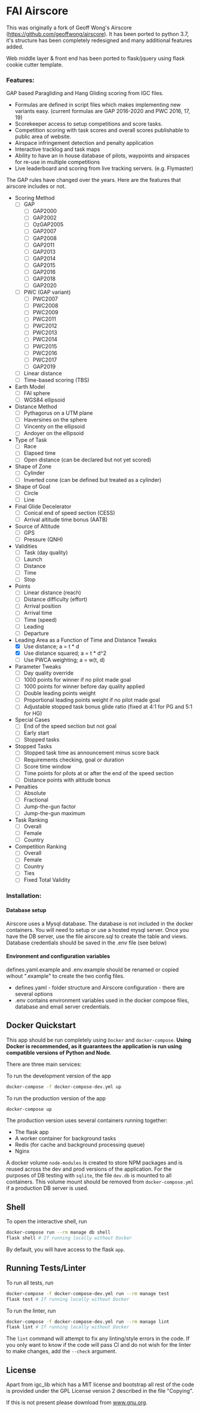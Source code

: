 # FAI Airscore

This was originally a fork of Geoff Wong's Airscore (https://github.com/geoffwong/airscore).
It has been ported to python 3.7, it's structure has been completely redesigned and many additional features added.

Web middle layer & front end has been ported to flask/jquery using flask cookie cutter template.

### Features:
GAP based Paragliding and Hang Gliding scoring from IGC files.
- Formulas are defined in script files which makes implementing new variants easy. (current formulas are GAP 2016-2020 and PWC 2016, 17, 19)
- Scorekeeper access to setup competitions and score tasks.
- Competition scoring with task scores and overall scores publishable to public area of website.
- Airspace infringement detection and penalty application
- Interactive tracklog and task maps
- Ability to have an in house database of pilots, waypoints and airspaces for re-use in multiple competitions
- Live leaderboard and scoring from live tracking servers. (e.g. Flymaster)

The GAP rules have changed over the years. Here are the features that
airscore includes or not.

* Scoring Method
    - [ ] GAP
        - [ ] GAP2000
        - [ ] GAP2002
        - [ ] OzGAP2005
        - [ ] GAP2007
        - [ ] GAP2008
        - [ ] GAP2011
        - [ ] GAP2013
        - [ ] GAP2014
        - [ ] GAP2015
        - [ ] GAP2016
        - [ ] GAP2018
        - [ ] GAP2020
    - [ ] PWC (GAP variant)
        - [ ] PWC2007
        - [ ] PWC2008
        - [ ] PWC2009
        - [ ] PWC2011
        - [ ] PWC2012
        - [ ] PWC2013
        - [ ] PWC2014
        - [ ] PWC2015
        - [ ] PWC2016
        - [ ] PWC2017
        - [ ] GAP2019
    - [ ] Linear distance
    - [ ] Time-based scoring (TBS)
* Earth Model
    - [ ] FAI sphere
    - [ ] WGS84 ellipsoid
* Distance Method
    - [ ] Pythagorus on a UTM plane
    - [ ] Haversines on the sphere
    - [ ] Vincenty on the ellipsoid
    - [ ] Andoyer on the ellipsoid
* Type of Task
    - [ ] Race
    - [ ] Elapsed time
    - [ ] Open distance (can be declared but not yet scored)
* Shape of Zone
    - [ ] Cylinder
    - [ ] Inverted cone (can be defined but treated as a cylinder)
* Shape of Goal
    - [ ] Circle
    - [ ] Line
* Final Glide Decelerator
    - [ ] Conical end of speed section (CESS)
    - [ ] Arrival altitude time bonus (AATB)
* Source of Altitude
    - [ ] GPS
    - [ ] Pressure (QNH)
* Validities
    - [ ] Task (day quality)
    - [ ] Launch
    - [ ] Distance
    - [ ] Time
    - [ ] Stop
* Points
    - [ ] Linear distance (reach)
    - [ ] Distance difficulty (effort)
    - [ ] Arrival position
    - [ ] Arrival time
    - [ ] Time (speed)
    - [ ] Leading
    - [ ] Departure
* Leading Area as a Function of Time and Distance Tweaks
    - [x] Use distance; a = t * d
    - [x] Use distance squared; a = t * d^2
    - [ ] Use PWCA weighting; a = w(t, d)
* Parameter Tweaks
    - [ ] Day quality override
    - [ ] 1000 points for winner if no pilot made goal
    - [ ] 1000 points for winner before day quality applied
    - [ ] Double leading points weight
    - [ ] Proportional leading points weight if no pilot made goal
    - [ ] Adjustable stopped task bonus glide ratio (fixed at 4:1 for PG and 5:1 for HG)
* Special Cases
    - [ ] End of the speed section but not goal
    - [ ] Early start
    - [ ] Stopped tasks
* Stopped Tasks
    - [ ] Stopped task time as announcement minus score back
    - [ ] Requirements checking, goal or duration
    - [ ] Score time window
    - [ ] Time points for pilots at or after the end of the speed section
    - [ ] Distance points with altitude bonus
* Penalties
    - [ ] Absolute
    - [ ] Fractional
    - [ ] Jump-the-gun factor
    - [ ] Jump-the-gun maximum
* Task Ranking
    - [ ] Overall
    - [ ] Female
    - [ ] Country
* Competition Ranking
    - [ ] Overall
    - [ ] Female
    - [ ] Country
    - [ ] Ties
    - [ ] Fixed Total Validity

### Installation:

#### Database setup
Airscore uses a Mysql database. The database is not included in the docker containers. You will need to setup or use a hosted mysql server.
Once you have the DB server, use the file airscore.sql to create the table and views. Database credentials should be saved in the .env file (see below)

#### Environment and configuration variables
defines.yaml.example and .env.example should be renamed or copied wihout ".example" to create the two config files.
- defines.yaml - folder structure and Airscore configuration - there are several options
- .env contains environment variables used in the docker compose files, database and email server credentials.

## Docker Quickstart

This app should be run completely using `Docker` and `docker-compose`. **Using Docker is recommended, as it guarantees the application is run using compatible versions of Python and Node**.

There are three main services:

To run the development version of the app

```bash
docker-compose -f docker-compose-dev.yml up
```

To run the production version of the app

```bash
docker-compose up

```

The production version uses several containers running together:
- The flask app
- A worker container for background tasks
- Redis (for cache and background processing queue)
- Nginx

A docker volume `node-modules` is created to store NPM packages and is reused across the dev and prod versions of the application. For the purposes of DB testing with `sqlite`, the file `dev.db` is mounted to all containers. This volume mount should be removed from `docker-compose.yml` if a production DB server is used.

## Shell

To open the interactive shell, run

```bash
docker-compose run --rm manage db shell
flask shell # If running locally without Docker
```

By default, you will have access to the flask `app`.

## Running Tests/Linter

To run all tests, run

```bash
docker-compose -f docker-compose-dev.yml run --rm manage test
flask test # If running locally without Docker
```

To run the linter, run

```bash
docker-compose -f docker-compose-dev.yml run --rm manage lint
flask lint # If running locally without Docker
```

The `lint` command will attempt to fix any linting/style errors in the code. If you only want to know if the code will pass CI and do not wish for the linter to make changes, add the `--check` argument.

## License
Apart from igc_lib which has a MIT license and bootstrap all rest of the code is provided under the GPL License version 2 described in the file "Copying".

If this is not present please download from www.gnu.org.